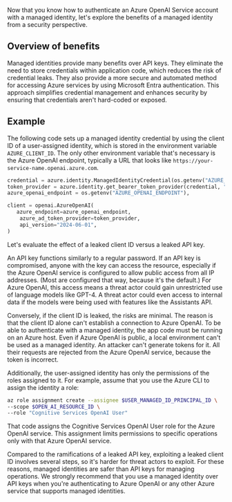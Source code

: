 Now that you know how to authenticate an Azure OpenAI Service account with a managed identity, let's explore the benefits of a managed identity from a security perspective.

## Overview of benefits

Managed identities provide many benefits over API keys. They eliminate the need to store credentials within application code, which reduces the risk of credential leaks. They also provide a more secure and automated method for accessing Azure services by using Microsoft Entra authentication. This approach simplifies credential management and enhances security by ensuring that credentials aren't hard-coded or exposed.

## Example

The following code sets up a managed identity credential by using the client ID of a user-assigned identity, which is stored in the environment variable `AZURE_CLIENT_ID`. The only other environment variable that's necessary is the Azure OpenAI endpoint, typically a URL that looks like `https://your-service-name.openai.azure.com`.

```python
credential = azure.identity.ManagedIdentityCredential(os.getenv("AZURE_CLIENT_ID"))
token_provider = azure.identity.get_bearer_token_provider(credential, "https://cognitiveservices.azure.com/.default")
azure_openai_endpoint = os.getenv("AZURE_OPENAI_ENDPOINT"),

client = openai.AzureOpenAI(   
   azure_endpoint=azure_openai_endpoint,
    azure_ad_token_provider=token_provider,
    api_version="2024-06-01",
)
```

Let's evaluate the effect of a leaked client ID versus a leaked API key.

An API key functions similarly to a regular password. If an API key is compromised, anyone with the key can access the resource, especially if the Azure OpenAI service is configured to allow public access from all IP addresses. (Most are configured that way, because it's the default.) For Azure OpenAI, this access means a threat actor could gain unrestricted use of language models like GPT-4. A threat actor could even access to internal data if the models were being used with features like the Assistants API.

Conversely, if the client ID is leaked, the risks are minimal. The reason is that the client ID alone can't establish a connection to Azure OpenAI. To be able to authenticate with a managed identity, the app code must be running on an Azure host. Even if Azure OpenAI is public, a local environment can't be used as a managed identity. An attacker can't generate tokens for it. All their requests are rejected from the Azure OpenAI service, because the token is incorrect.

Additionally, the user-assigned identity has only the permissions of the roles assigned to it. For example, assume that you use the Azure CLI to assign the identity a role:

```sh
az role assignment create --assignee $USER_MANAGED_ID_PRINCIPAL_ID \
--scope $OPEN_AI_RESOURCE_ID \
--role "Cognitive Services OpenAI User"
```

That code assigns the Cognitive Services OpenAI User role for the Azure OpenAI service. This assignment limits permissions to specific operations only with that Azure OpenAI service.

Compared to the ramifications of a leaked API key, exploiting a leaked client ID involves several steps, so it's harder for threat actors to exploit. For these reasons, managed identities are safer than API keys for managing operations. We strongly recommend that you use a managed identity over API keys when you're authenticating to Azure OpenAI or any other Azure service that supports managed identities.
